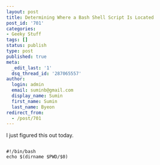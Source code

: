 ```yaml
---
layout: post
title: Determining Where a Bash Shell Script Is Located
post_id: '701'
categories:
- Geeky Stuff
tags: []
status: publish
type: post
published: true
meta:
  _edit_last: '1'
  dsq_thread_id: '287065557'
author:
  login: admin
  email: suminb@gmail.com
  display_name: Sumin
  first_name: Sumin
  last_name: Byeon
redirect_from:
  - /post/701
---
```

I just figured this out today.

<pre><code>
#!/bin/bash
echo $(dirname $PWD/$0)
</code></pre>
